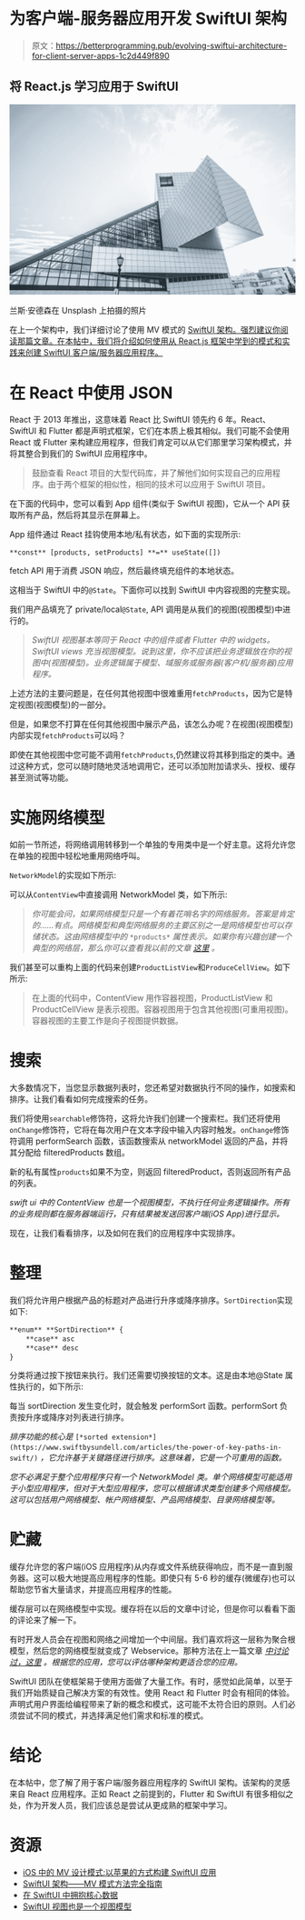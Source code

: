 # 为客户端-服务器应用开发 SwiftUI 架构

> 原文：<https://betterprogramming.pub/evolving-swiftui-architecture-for-client-server-apps-1c2d449f890>

## 将 React.js 学习应用于 SwiftUI

![](img/8b7fe33eb079d7441984dca4b943c711.png)

兰斯·安德森在 Unsplash 上拍摄的照片

在上一个架构中，我们详细讨论了使用 MV 模式的 [SwiftUI 架构。强烈建议你阅读那篇文章。在本帖中，我们将介绍如何使用从 React.js 框架中学到的模式和实践来创建 SwiftUI 客户端/服务器应用程序。](https://azamsharp.com/2022/10/06/practical-mv-pattern-crud.html)

# 在 React 中使用 JSON

React 于 2013 年推出，这意味着 React 比 SwiftUI 领先约 6 年。React、SwiftUI 和 Flutter 都是声明式框架，它们在本质上极其相似。我们可能不会使用 React 或 Flutter 来构建应用程序，但我们肯定可以从它们那里学习架构模式，并将其整合到我们的 SwiftUI 应用程序中。

> 鼓励查看 React 项目的大型代码库，并了解他们如何实现自己的应用程序。由于两个框架的相似性，相同的技术可以应用于 SwiftUI 项目。

在下面的代码中，您可以看到 App 组件(类似于 SwiftUI 视图)，它从一个 API 获取所有产品，然后将其显示在屏幕上。

App 组件通过 React 挂钩使用本地/私有状态，如下面的实现所示:

```
**const** [products, setProducts] **=** useState([])
```

fetch API 用于消费 JSON 响应，然后最终填充组件的本地状态。

这相当于 SwiftUI 中的`@State`。下面你可以找到 SwiftUI 中内容视图的完整实现。

我们用产品填充了 private/local`@State`, API 调用是从我们的视图(视图模型)中进行的。

> *SwiftUI 视图基本等同于 React 中的组件或者 Flutter 中的 widgets。SwiftUI views 充当视图模型。说到这里，你不应该把业务逻辑放在你的视图中(视图模型)。业务逻辑属于模型、域服务或服务器(客户机/服务器)应用程序。*

上述方法的主要问题是，在任何其他视图中很难重用`fetchProducts`，因为它是特定视图(视图模型)的一部分。

但是，如果您不打算在任何其他视图中展示产品，该怎么办呢？在视图(视图模型)内部实现`fetchProducts`可以吗？

即使在其他视图中您可能不调用`fetchProducts`,仍然建议将其移到指定的类中。通过这种方式，您可以随时随地灵活地调用它，还可以添加附加请求头、授权、缓存甚至测试等功能。

# 实施网络模型

如前一节所述，将网络调用转移到一个单独的专用类中是一个好主意。这将允许您在单独的视图中轻松地重用网络呼叫。

`NetworkModel`的实现如下所示:

可以从`ContentView`中直接调用 NetworkModel 类，如下所示:

> *你可能会问，如果网络模型只是一个有着花哨名字的网络服务。答案是肯定的……有点。网络模型和典型网络服务的主要区别之一是网络模型也可以存储状态。这由网络模型中的* `*products*` *属性表示。如果你有兴趣创建一个典型的网络层，那么你可以查看我以前的文章* [*这里*](https://azamsharp.com/2022/10/06/practical-mv-pattern-crud.html) *。*

我们甚至可以重构上面的代码来创建`ProductListView`和`ProduceCellView`。如下所示:

> 在上面的代码中，ContentView 用作容器视图，ProductListView 和 ProductCellView 是表示视图。容器视图用于包含其他视图(可重用视图)。容器视图的主要工作是向子视图提供数据。

# 搜索

大多数情况下，当您显示数据列表时，您还希望对数据执行不同的操作，如搜索和排序。让我们看看如何完成搜索的任务。

我们将使用`searchable`修饰符，这将允许我们创建一个搜索栏。我们还将使用`onChange`修饰符，它将在每次用户在文本字段中输入内容时触发。`onChange`修饰符调用 performSearch 函数，该函数搜索从 networkModel 返回的产品，并将其分配给 filteredProducts 数组。

新的私有属性`products`如果不为空，则返回 filteredProduct，否则返回所有产品的列表。

*swift ui 中的 ContentView 也是一个视图模型，不执行任何业务逻辑操作。所有的业务规则都在服务器端运行，只有结果被发送回客户端(iOS App)进行显示。*

现在，让我们看看排序，以及如何在我们的应用程序中实现排序。

# 整理

我们将允许用户根据产品的标题对产品进行升序或降序排序。`SortDirection`实现如下:

```
**enum** **SortDirection** {
    **case** asc
    **case** desc
}
```

分类将通过按下按钮来执行。我们还需要切换按钮的文本。这是由本地@State 属性执行的，如下所示:

每当 sortDirection 发生变化时，就会触发 performSort 函数。performSort 负责按升序或降序对列表进行排序。

*排序功能的核心是* `[*sorted extension*](https://www.swiftbysundell.com/articles/the-power-of-key-paths-in-swift/)` *，它允许基于关键路径进行排序。这意味着，它是一个可重用的函数。*

*您不必满足于整个应用程序只有一个 NetworkModel 类。单个网络模型可能适用于小型应用程序，但对于大型应用程序，您可以根据请求类型创建多个网络模型。这可以包括用户网络模型、帐户网络模型、产品网络模型、目录网络模型等。*

# 贮藏

缓存允许您的客户端(iOS 应用程序)从内存或文件系统获得响应，而不是一直到服务器。这可以极大地提高应用程序的性能。即使只有 5-6 秒的缓存(微缓存)也可以帮助您节省大量请求，并提高应用程序的性能。

缓存层可以在网络模型中实现。缓存将在以后的文章中讨论，但是你可以看看下面的评论来了解一下。

有时开发人员会在视图和网络之间增加一个中间层。我们喜欢将这一层称为聚合根模型，然后您的网络模型就变成了 Webservice。那种方法在上一篇文章 [*中讨论过，这里*](https://azamsharp.com/2022/10/06/practical-mv-pattern-crud.html) *。根据您的应用，您可以评估哪种架构更适合您的应用。*

SwiftUI 团队在使框架易于使用方面做了大量工作。有时，感觉如此简单，以至于我们开始质疑自己解决方案的有效性。使用 React 和 Flutter 时会有相同的体验。声明式用户界面给编程带来了新的概念和模式，这可能不太符合旧的原则。人们必须尝试不同的模式，并选择满足他们需求和标准的模式。

# 结论

在本帖中，您了解了用于客户端/服务器应用程序的 SwiftUI 架构。该架构的灵感来自 React 应用程序。正如 React 之前提到的，Flutter 和 SwiftUI 有很多相似之处，作为开发人员，我们应该总是尝试从更成熟的框架中学习。

# 资源

*   [iOS 中的 MV 设计模式:以苹果的方式构建 SwiftUI 应用](https://www.udemy.com/course/mv-design-pattern-in-ios-for-swiftui/?referralCode=4627986F77F533DEF0C7)
*   [SwiftUI 架构——MV 模式方法完全指南](https://azamsharp.com/2022/10/06/practical-mv-pattern-crud.html)
*   [在 SwiftUI 中拥抱核心数据](https://azamsharp.com/2022/10/11/embracing-core-data-in-swiftui.html)
*   [SwiftUI 视图也是一个视图模型](https://azamsharp.com/2022/07/21/view-is-the-view-model.html)